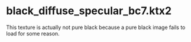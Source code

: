 # black_diffuse_specular_bc7.ktx2

This texture is actually not pure black because a pure black image fails to load
for some reason.

